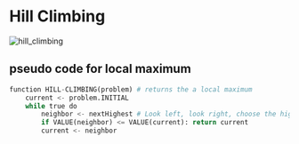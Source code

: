 # Hill Climbing


![hill_climbing](https://github.com/timothy/hill_climbing/assets/7410132/697e641c-99fe-46ac-afc3-f9eb18ca9503)

## pseudo code for local maximum
```python
function HILL-CLIMBING(problem) # returns the a local maximum
	current <- problem.INITIAL
	while true do
		neighbor <- nextHighest # Look left, look right, choose the higher value
		if VALUE(neighbor) <= VALUE(current): return current
		current <- neighbor
		
```
